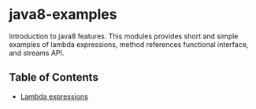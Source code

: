 java8-examples
==============

Introduction to java8 features. This modules provides short and simple examples of lambda expressions, method references
functional interface, and streams API.

Table of Contents
-----------------

  * [Lambda expressions](src/SimpleLambda.java)

